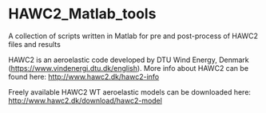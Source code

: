 # HAWC2_Matlab_tools
A collection of scripts written in Matlab for pre and post-process of HAWC2 files and results

HAWC2 is an aeroelastic code developed by DTU Wind Energy, Denmark (https://www.vindenergi.dtu.dk/english).
More info about HAWC2 can be found here: http://www.hawc2.dk/hawc2-info

Freely available HAWC2 WT aeroelastic models can be downloaded here: http://www.hawc2.dk/download/hawc2-model 
